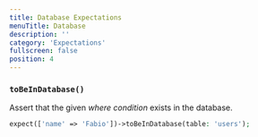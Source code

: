 ```yaml
---
title: Database Expectations
menuTitle: Database
description: ''
category: 'Expectations'
fullscreen: false
position: 4
---
```


### `toBeInDatabase()`

Assert that the given _where condition_ exists in the database.

```php
expect(['name' => 'Fabio'])->toBeInDatabase(table: 'users');
 ```
